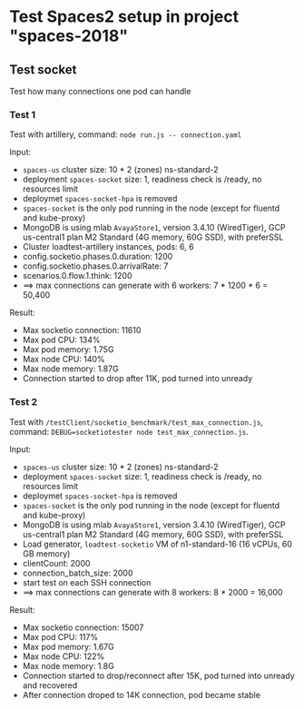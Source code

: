 # Test Spaces2 setup in project "spaces-2018"

## Test socket

Test how many connections one pod can handle

### Test 1

Test with artillery, command: `node run.js -- connection.yaml`

Input:
- `spaces-us` cluster size: 10 * 2 (zones) ns-standard-2
- deployment `spaces-socket` size: 1, readiness check is /ready, no resources limit
- deploymet `spaces-socket-hpa` is removed
- `spaces-socket` is the only pod running in the node (except for fluentd and kube-proxy)
- MongoDB is using mlab `AvayaStore1`, version 3.4.10 (WiredTiger), GCP us-central1 plan M2 Standard (4G memory, 60G SSD), with preferSSL
- Cluster loadtest-artillery instances, pods: 6, 6
- config.socketio.phases.0.duration: 1200
- config.socketio.phases.0.arrivalRate: 7
- scenarios.0.flow.1.think: 1200
- ==> max connections can generate with 6 workers: 7 * 1200 * 6 = 50,400

Result:
- Max socketio connection: 11610
- Max pod CPU: 134%
- Max pod memory: 1.75G
- Max node CPU: 140%
- Max node memory: 1.87G 
- Connection started to drop after 11K, pod turned into unready

### Test 2

Test with `/testClient/socketio_benchmark/test_max_connection.js`, command: `DEBUG=socketiotester node test_max_connection.js`.

Input:
- `spaces-us` cluster size: 10 * 2 (zones) ns-standard-2
- deployment `spaces-socket` size: 1, readiness check is /ready, no resources limit
- deploymet `spaces-socket-hpa` is removed
- `spaces-socket` is the only pod running in the node (except for fluentd and kube-proxy)
- MongoDB is using mlab `AvayaStore1`, version 3.4.10 (WiredTiger), GCP us-central1 plan M2 Standard (4G memory, 60G SSD), with preferSSL
- Load generator, `loadtest-socketio` VM of n1-standard-16 (16 vCPUs, 60 GB memory)
- clientCount: 2000
- connection_batch_size: 2000
- start test on each SSH connection
- ==> max connections can generate with 8 workers: 8 * 2000 = 16,000

Result:
- Max socketio connection: 15007
- Max pod CPU: 117%
- Max pod memory: 1.67G
- Max node CPU: 122%
- Max node memory: 1.8G
- Connection started to drop/reconnect after 15K, pod turned into unready and recovered
- After connection droped to 14K connection, pod became stable
